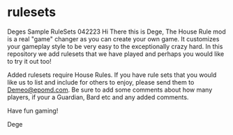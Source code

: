 # rulesets
Deges Sample RuleSets
042223
Hi There this is Dege,
The House Rule mod is a real "game" changer as you can create your own game. It customizes your gameplay style to be
very easy to the exceptionally crazy hard. In this repository we add rulesets that we have played and perhaps you 
would like to try it out too!

Added rulesets require House Rules. If you have rule sets that you would like us to list and include for others to
enjoy, please send them to Demeo@epomd.com. Be sure to add some comments about how many players, if your a Guardian, 
Bard etc and any added comments.  

Have fun gaming!

Dege

